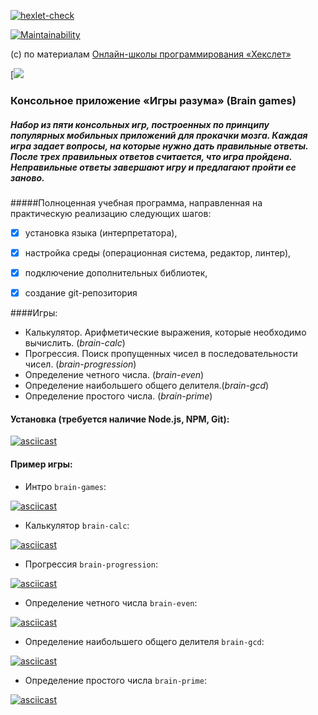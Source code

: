 [![hexlet-check](https://github.com/rddeveloper2019/frontend-project-lvl1/actions/workflows/hexlet-check.yml/badge.svg)](https://github.com/rddeveloper2019/frontend-project-lvl1/actions/workflows/hexlet-check.yml)

[![Maintainability](https://api.codeclimate.com/v1/badges/a99a88d28ad37a79dbf6/maintainability)](https://codeclimate.com/github/codeclimate/codeclimate/maintainability)

(с) по материалам [Онлайн-школы программирования «Хекслет»](https://ru.hexlet.io/)


[![](https://github.com/rddeveloper2019/rddeveloper2019.github.io/blob/main/brain-games.jpg?raw=true)
### Консольное приложение «Игры разума» (Brain games)
##### Набор из пяти консольных игр, построенных по принципу популярных мобильных приложений для прокачки мозга. Каждая игра задает вопросы, на которые нужно дать правильные ответы. После трех правильных ответов считается, что игра пройдена. Неправильные ответы завершают игру и предлагают пройти ее заново. 


#####Полноценная учебная программа, направленная на практическую реализацию следующих шагов:

- [x] установка языка (интерпретатора), 
- [x] настройка среды (операционная система, редактор, линтер), 
- [x] подключение дополнительных библиотек, 
- [x] создание git-репозитория


####Игры:

 - Калькулятор. Арифметические выражения, которые необходимо вычислить. (*brain-calc*)
 - Прогрессия. Поиск пропущенных чисел в последовательности чисел. (*brain-progression*)
 - Определение четного числа. (*brain-even*)
 - Определение наибольшего общего делителя.(*brain-gcd*)
 - Определение простого числа. (*brain-prime*)



#### Установка (требуется наличие Node.js, NPM, Git):

[![asciicast](https://asciinema.org/a/RdIVy7EHmswEVGSIddDXrN5un.svg)](https://asciinema.org/a/RdIVy7EHmswEVGSIddDXrN5un)

#### Пример игры:

 - Интро  `brain-games`:

[![asciicast](https://asciinema.org/a/ba2aDukFqZgMFmS9nSz6WQwHZ.svg)](https://asciinema.org/a/ba2aDukFqZgMFmS9nSz6WQwHZ)

 - Калькулятор  `brain-calc`:

[![asciicast](https://asciinema.org/a/TeUoGKbEgS8HtGaDAFk4aFS5s.svg)](https://asciinema.org/a/TeUoGKbEgS8HtGaDAFk4aFS5s)

 - Прогрессия `brain-progression`:

[![asciicast](https://asciinema.org/a/jm3Z0VrMMgkvZAH4eR71kc8Ga.svg)](https://asciinema.org/a/jm3Z0VrMMgkvZAH4eR71kc8Ga)


 - Определение четного числа `brain-even`:

[![asciicast](https://asciinema.org/a/cFANUAUDaxjgvJNZvJG89xbtp.svg)](https://asciinema.org/a/cFANUAUDaxjgvJNZvJG89xbtp)

 - Определение наибольшего общего делителя `brain-gcd`:

[![asciicast](https://asciinema.org/a/bBIqd0II80hyJWpocUTXPPTPC.svg)](https://asciinema.org/a/bBIqd0II80hyJWpocUTXPPTPC)

 - Определение простого числа `brain-prime`:

[![asciicast](https://asciinema.org/a/29SIcJvIWrFykAxmSKJqxc1Yi.svg)](https://asciinema.org/a/29SIcJvIWrFykAxmSKJqxc1Yi)

